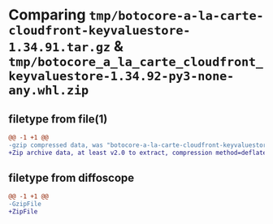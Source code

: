 # Comparing `tmp/botocore-a-la-carte-cloudfront-keyvaluestore-1.34.91.tar.gz` & `tmp/botocore_a_la_carte_cloudfront_keyvaluestore-1.34.92-py3-none-any.whl.zip`

## filetype from file(1)

```diff
@@ -1 +1 @@
-gzip compressed data, was "botocore-a-la-carte-cloudfront-keyvaluestore-1.34.91.tar", last modified: Thu Apr 25 01:03:27 2024, max compression
+Zip archive data, at least v2.0 to extract, compression method=deflate
```

## filetype from diffoscope

```diff
@@ -1 +1 @@
-GzipFile
+ZipFile
```

